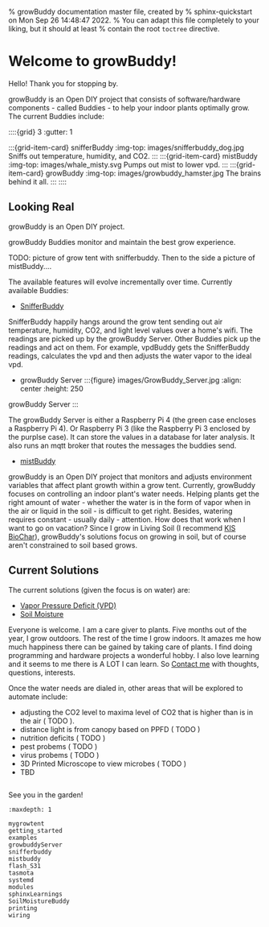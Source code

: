 % growBuddy documentation master file, created by
% sphinx-quickstart on Mon Sep 26 14:48:47 2022.
% You can adapt this file completely to your liking, but it should at least
% contain the root `toctree` directive.

# Welcome to growBuddy!
Hello! Thank you for stopping by.


growBuddy is an Open DIY project that consists of software/hardware components - called Buddies - to help your indoor plants optimally grow.  The current Buddies include:

::::{grid} 3
:gutter: 1

:::{grid-item-card} snifferBuddy
:img-top: images/snifferbuddy_dog.jpg
Sniffs out temperature, humidity, and CO2.
:::
:::{grid-item-card} mistBuddy
:img-top: images/whale_misty.svg
Pumps out mist to lower vpd.
:::
:::{grid-item-card} growBuddy
:img-top: images/growbuddy_hamster.jpg
The brains behind it all.
:::
::::

## Looking Real






growBuddy is an Open DIY project.

growBuddy Buddies monitor and maintain the best grow experience.

TODO: picture of grow tent with snifferbuddy.  Then to the side a picture of mistBuddy....

The available features will evolve incrementally over time.  Currently available Buddies:
- [SnifferBuddy](snifferbuddy.md)

SnifferBuddy happily hangs around the grow tent sending out air temperature, humidity, CO2, and light level values over a home's wifi.  The readings are picked up by the growBuddy Server. Other Buddies pick up the readings and act on them.  For example, vpdBuddy gets the SnifferBuddy readings, calculates the vpd and then adjusts the water vapor to the ideal vpd.
- growBuddy Server
:::{figure} images/GrowBuddy_Server.jpg
:align: center
:height: 250

growBuddy Server
:::

The growBuddy Server is either a Raspberry Pi 4 (the green case encloses a Raspberry Pi 4).  Or Raspberry Pi 3 (like the Raspberry Pi 3 enclosed by the purplse case).  It can store the values in a database for later analysis.  It also runs an mqtt broker that routes the messages the buddies send.
- [mistBuddy](mistbuddy.md)




growBuddy is an Open DIY project that monitors and adjusts environment variables that affect plant growth within a grow tent.  Currently, growBuddy focuses on controlling an indoor plant's water needs.  Helping plants get the right amount of water - whether the water is in the form of vapor when in the air or liquid in the soil - is difficult to get right.  Besides, watering requires constant - usually daily - attention.  How does that work when I want to go on vacation?  Since I grow in Living Soil (I recommend [KIS BioChar](https://www.kisorganics.com/products/kis-organics-biochar-soil-mix)), growBuddy's solutions focus on growing in soil, but of course aren't constrained to soil based grows.
## Current Solutions
The current solutions (given the focus is on water) are:
- [Vapor Pressure Deficit (VPD)](mistbuddy)
- [Soil Moisture](SoilMoistureBuddy.md)


Everyone is welcome. I am a care giver to plants.  Five months out of the year, I grow outdoors.  The rest of the time I grow indoors.  It amazes me how much happiness there can be gained by taking care of plants. I find doing programming and hardware projects a wonderful hobby.  I also love learning and it seems to me there is A LOT I can learn.  So [Contact me](mailto:happygrowBuddy@gmail.com) with thoughts, questions, interests.

Once the water needs are dialed in, other areas that will be explored to automate include:
- adjusting the CO2 level to maxima level of CO2 that is higher than is in the air ( TODO ).
- distance light is from canopy based on PPFD ( TODO )
- nutrition deficits ( TODO )
- pest probems ( TODO )
- virus probems ( TODO )
- 3D Printed Microscope to view microbes ( TODO )
- TBD


```{note} Please [Contact me](mailto:happygrowBuddy@gmail.com) with thoughts, questions, interests.
```
See you in the garden!

```{toctree}
:maxdepth: 1

mygrowtent
getting_started
examples
growbuddyServer
snifferbuddy
mistbuddy
flash_S31
tasmota
systemd
modules
sphinxLearnings
SoilMoistureBuddy
printing
wiring
```
